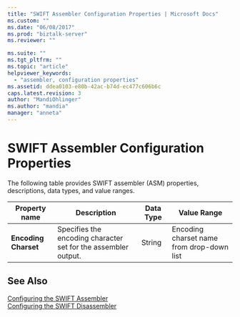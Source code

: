 ```yaml
---
title: "SWIFT Assembler Configuration Properties | Microsoft Docs"
ms.custom: ""
ms.date: "06/08/2017"
ms.prod: "biztalk-server"
ms.reviewer: ""

ms.suite: ""
ms.tgt_pltfrm: ""
ms.topic: "article"
helpviewer_keywords: 
  - "assembler, configuration properties"
ms.assetid: ddea0103-e80b-42ac-b74d-ec477c606b6c
caps.latest.revision: 3
author: "MandiOhlinger"
ms.author: "mandia"
manager: "anneta"
---
```

# SWIFT Assembler Configuration Properties
The following table provides SWIFT assembler (ASM) properties, descriptions, data types, and value ranges.  
  
|Property name|Description|Data Type|Value Range|  
|-------------------|-----------------|---------------|-----------------|  
|**Encoding Charset**|Specifies the encoding character set for the assembler output.|String|Encoding charset name from drop-down list|  
  
## See Also  
 [Configuring the SWIFT Assembler](../../adapters-and-accelerators/accelerator-swift/configuring-the-swift-assembler.md)   
 [Configuring the SWIFT Disassembler](../../adapters-and-accelerators/accelerator-swift/configuring-the-swift-disassembler.md)